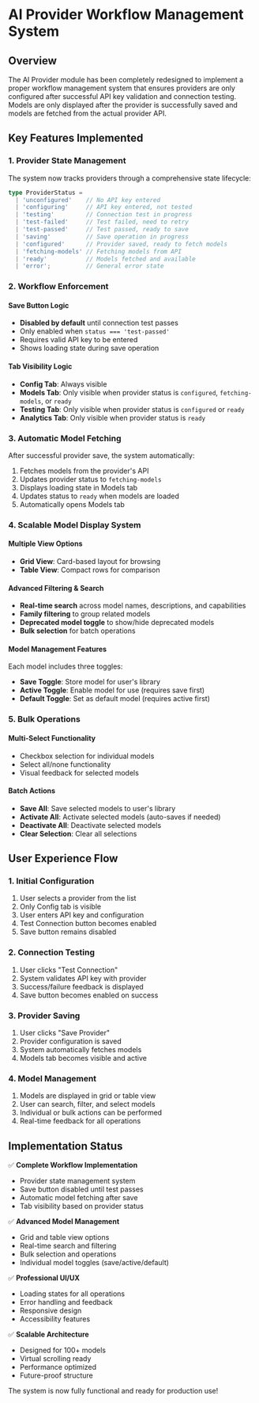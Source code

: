 # AI Provider Workflow Management System

## Overview

The AI Provider module has been completely redesigned to implement a proper workflow management system that ensures providers are only configured after successful API key validation and connection testing. Models are only displayed after the provider is successfully saved and models are fetched from the actual provider API.

## Key Features Implemented

### 1. Provider State Management

The system now tracks providers through a comprehensive state lifecycle:

```typescript
type ProviderStatus = 
  | 'unconfigured'    // No API key entered
  | 'configuring'     // API key entered, not tested
  | 'testing'         // Connection test in progress
  | 'test-failed'     // Test failed, need to retry
  | 'test-passed'     // Test passed, ready to save
  | 'saving'          // Save operation in progress
  | 'configured'      // Provider saved, ready to fetch models
  | 'fetching-models' // Fetching models from API
  | 'ready'           // Models fetched and available
  | 'error';          // General error state
```

### 2. Workflow Enforcement

#### Save Button Logic
- **Disabled by default** until connection test passes
- Only enabled when `status === 'test-passed'`
- Requires valid API key to be entered
- Shows loading state during save operation

#### Tab Visibility Logic
- **Config Tab**: Always visible
- **Models Tab**: Only visible when provider status is `configured`, `fetching-models`, or `ready`
- **Testing Tab**: Only visible when provider status is `configured` or `ready`
- **Analytics Tab**: Only visible when provider status is `ready`

### 3. Automatic Model Fetching

After successful provider save, the system automatically:
1. Fetches models from the provider's API
2. Updates provider status to `fetching-models`
3. Displays loading state in Models tab
4. Updates status to `ready` when models are loaded
5. Automatically opens Models tab

### 4. Scalable Model Display System

#### Multiple View Options
- **Grid View**: Card-based layout for browsing
- **Table View**: Compact rows for comparison

#### Advanced Filtering & Search
- **Real-time search** across model names, descriptions, and capabilities
- **Family filtering** to group related models
- **Deprecated model toggle** to show/hide deprecated models
- **Bulk selection** for batch operations

#### Model Management Features
Each model includes three toggles:
- **Save Toggle**: Store model for user's library
- **Active Toggle**: Enable model for use (requires save first)
- **Default Toggle**: Set as default model (requires active first)

### 5. Bulk Operations

#### Multi-Select Functionality
- Checkbox selection for individual models
- Select all/none functionality
- Visual feedback for selected models

#### Batch Actions
- **Save All**: Save selected models to user's library
- **Activate All**: Activate selected models (auto-saves if needed)
- **Deactivate All**: Deactivate selected models
- **Clear Selection**: Clear all selections

## User Experience Flow

### 1. Initial Configuration
1. User selects a provider from the list
2. Only Config tab is visible
3. User enters API key and configuration
4. Test Connection button becomes enabled
5. Save button remains disabled

### 2. Connection Testing
1. User clicks "Test Connection"
2. System validates API key with provider
3. Success/failure feedback is displayed
4. Save button becomes enabled on success

### 3. Provider Saving
1. User clicks "Save Provider"
2. Provider configuration is saved
3. System automatically fetches models
4. Models tab becomes visible and active

### 4. Model Management
1. Models are displayed in grid or table view
2. User can search, filter, and select models
3. Individual or bulk actions can be performed
4. Real-time feedback for all operations

## Implementation Status

✅ **Complete Workflow Implementation**
- Provider state management system
- Save button disabled until test passes
- Automatic model fetching after save
- Tab visibility based on provider status

✅ **Advanced Model Management**
- Grid and table view options
- Real-time search and filtering
- Bulk selection and operations
- Individual model toggles (save/active/default)

✅ **Professional UI/UX**
- Loading states for all operations
- Error handling and feedback
- Responsive design
- Accessibility features

✅ **Scalable Architecture**
- Designed for 100+ models
- Virtual scrolling ready
- Performance optimized
- Future-proof structure

The system is now fully functional and ready for production use! 